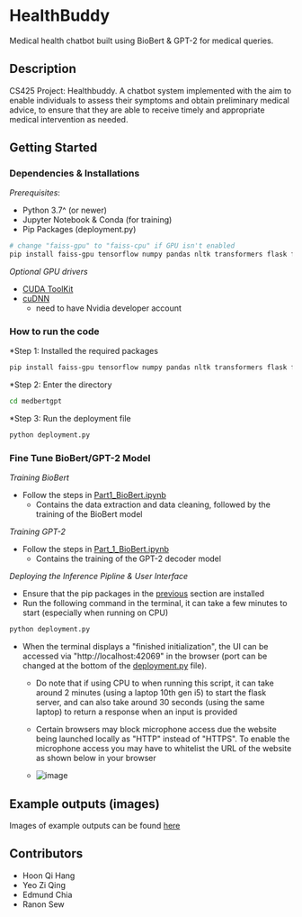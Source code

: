 # HealthBuddy

Medical health chatbot built using BioBert & GPT-2 for medical queries.

## Description

CS425 Project: Healthbuddy. A chatbot system implemented with the aim to enable individuals to assess their symptoms and obtain preliminary medical advice, to ensure that they are able to receive timely and appropriate medical intervention as needed.

## Getting Started

### Dependencies & Installations

_Prerequisites_:
* Python 3.7^ (or newer)
* Jupyter Notebook & Conda (for training)
* Pip Packages (deployment.py)
```sh
# change "faiss-gpu" to "faiss-cpu" if GPU isn't enabled
pip install faiss-gpu tensorflow numpy pandas nltk transformers flask flask-cors
```

_Optional GPU drivers_
* [CUDA ToolKit](https://developer.nvidia.com/cuda-toolkit)
* [cuDNN](https://developer.nvidia.com/cudnn)
  * need to have Nvidia developer account
### How to run the code
*Step 1: Installed the required packages
```sh
pip install faiss-gpu tensorflow numpy pandas nltk transformers flask flask-cors
```

*Step 2: Enter the directory
```sh
cd medbertgpt
```

*Step 3: Run the deployment file
```sh
python deployment.py
```

### Fine Tune BioBert/GPT-2 Model

_Training BioBert_
* Follow the steps in [Part1_BioBert.ipynb](./Part1_BioBert.ipynb)
  * Contains the data extraction and data cleaning, followed by the training of the BioBert model

_Training GPT-2_
* Follow the steps in [Part_1_BioBert.ipynb](./Part_1_BioBert.ipynb)
  * Contains the training of the GPT-2 decoder model

_Deploying the Inference Pipline & User Interface_
* Ensure that the pip packages in the [previous](#dependencies--installations) section are installed
* Run the following command in the terminal, it can take a few minutes to start (especially when running on CPU)
```sh
python deployment.py
```
* When the terminal displays a "finished initialization", the UI can be accessed via "http://localhost:42069" in the browser (port can be changed at the bottom of the [deployment.py](./deployment.py) file).
  * Do note that if using CPU to when running this script, it can take around 2 minutes (using a laptop 10th gen i5) to start the flask server, and can also take around 30 seconds (using the same laptop) to return a response when an input is provided

  * Certain browsers may block microphone access due the website being launched locally as "HTTP" instead of "HTTPS". To enable the microphone access you may have to whitelist the URL of the website as shown below in your browser
  * ![image](https://github.com/decamarkers/medbertgpt/assets/85857168/24e0031e-7d42-4621-9d1d-a66ca4b275be)


## Example outputs (images)

Images of example outputs can be found [here](./examples/README.md)

## Contributors

* Hoon Qi Hang
* Yeo Zi Qing
* Edmund Chia
* Ranon Sew
